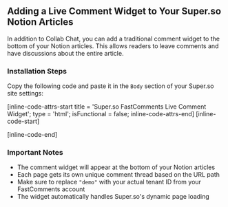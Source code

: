 ## Adding a Live Comment Widget to Your Super.so Notion Articles

In addition to Collab Chat, you can add a traditional comment widget to the bottom of your Notion articles. This allows readers to leave comments and have discussions about the entire article.

### Installation Steps

Copy the following code and paste it in the `Body` section of your Super.so site settings:

[inline-code-attrs-start title = 'Super.so FastComments Live Comment Widget'; type = 'html'; isFunctional = false; inline-code-attrs-end]
[inline-code-start]
<script src="https://cdn.fastcomments.com/js/embed-v2.min.js"></script>
<script>
    (function () {
        let currentPathname = window.location.pathname;
        let currentWidget = null;

        function load() {
            if (!window.FastCommentsUI) {
                console.log('...no script, trying again...');
                return setTimeout(load, 100);
            }

            const contentArea = document.querySelector('.notion-root');
            if (!contentArea || !contentArea.innerHTML || contentArea.innerHTML.length < 100) {
                console.log('...no content, trying again...');
                return setTimeout(load, 100);
            }

            // Clean up existing instance
            if (contentArea.fastCommentsInstance) {
                contentArea.fastCommentsInstance.destroy();
            }

            // Create new target
            const target = document.createElement('div');
            contentArea.append(target);
            currentWidget = target;

            // Initialize FastComments
            contentArea.fastCommentsInstance = FastCommentsUI(target, {
                tenantId: "demo",
                urlId: window.location.pathname
            });

            // Update current pathname
            currentPathname = window.location.pathname;
        }

        // Initial load
        load();

        // Check every 500ms for changes
        setInterval(() => {
            // Reload if pathname changed
            if (window.location.pathname !== currentPathname) {
                console.log('Pathname changed, reloading...');
                load();
                return;
            }

            // Reload if widget was removed
            if (currentWidget && !currentWidget.parentNode) {
                console.log('Widget removed, reloading...');
                load();
                return;
            }

            // Reload if container was emptied
            const contentArea = document.querySelector('.notion-root');
            if (contentArea && contentArea.innerHTML.length < 100) {
                console.log('Container emptied, reloading...');
                load();
            }
        }, 500);
    })();
</script>
[inline-code-end]

### Important Notes

- The comment widget will appear at the bottom of your Notion articles
- Each page gets its own unique comment thread based on the URL path
- Make sure to replace `"demo"` with your actual tenant ID from your FastComments account
- The widget automatically handles Super.so's dynamic page loading
